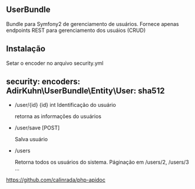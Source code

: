 UserBundle
----------

Bundle para Symfony2 de gerenciamento de usuários. Fornece apenas endpoints REST para gerenciamento dos usuáios (CRUD)

Instalação
----------

Setar o encoder no arquivo security.yml

security:
    encoders:
        AdirKuhn\UserBundle\Entity\User: sha512
---

 * /user/{id}
    {id} int Identificação do usuário

    retorna as informações do usuários

 * /user/save
    [POST]

    Salva usuário


 * /users

    Retorna todos os usuários do sistema.
    Páginação em /users/2, /users/3 ...


https://github.com/calinrada/php-apidoc

